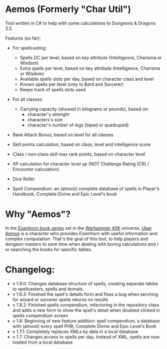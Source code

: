 # Aemos (Formerly "Char Util")
Tool written in C# to help with some calculations to Dungeons &amp; Dragons 3.5 

Features (so far):
   - For spellcasting:
      * Spells DC per level, based on key attribute (Intelligence, Charisma or Wisdom)
      * Extra spells per level, based on key attribute (Intelligence, Charisma or Wisdom)
      * Available spells slots per day, based on character class and level
      * Known spells per level (only to Bard and Sorcerer)
      * Keeps track of spells slots used
  
   - For all classes:
      * Carrying capacity (showed in kilograms or pounds), based on: 
         - character's strenght
         - characters's size
         - character's number of legs (biped or quadruped)
      
   - Base Attack Bonus, based on level for all classes
   - Skill points calculation, based on class, level and intelligence score
   - Class / non-class skill max rank points, based on character level
   - XP calculation for character level up (NOT  Challenge Rating (CR) / Encounter calculation).
   - Dice Roller
   - Spell Compendium: an (almost) complete database of spells in Player's Handbook, Complete Divine and Epic Level's book
   
# Why "Aemos"?
In the [Eisenhorn book series](http://wh40k.lexicanum.com/wiki/Eisenhorn_(Novel_Series)) set in the [Warhammer 40K](http://wh40k.lexicanum.com/wiki/Warhammer_40,000) universe, [Uber Aemos](http://wh40k.lexicanum.com/wiki/Uber_Aemos) is a character who provides Eisenhorn with useful information and complex computation. That's the goal of this tool, to help players and dungeon masters to save time when dealing with boring calculations and / or searching the books for specific tables.

# Changelog:
- v 1.9.0: Changes database structure of spells, creating separate tables to spellcasters, spells and domais.
- v 1.8.3: Finished the spell's details form and fixes a bug when serching for wizard or sorcerer spells returns no results
- v 1.8.2: Finished spells compendium, refactoring in the repository class and adds a new form to show the spell's detail when doubled
clicked in spells compendium screen
- v 1.8: Beginning of new feature addition: spell compendium, a database with (almost) every spell PHB, Complete Divine and Epic Level's Book
- v 1.7.1: Completely replaces XMLs by data in a local database
- v 1.7: Changes access to spells per day. Instead of XML, spells are now loaded from a local database
